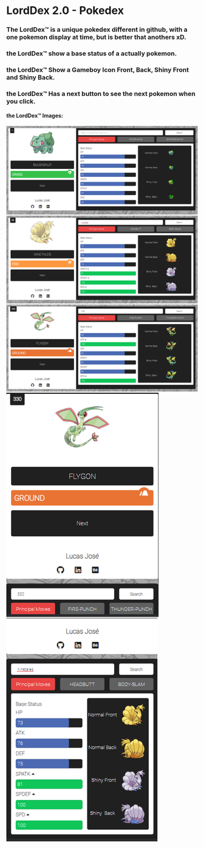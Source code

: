 # LordDex 2.0 - Pokedex

### The LordDex™ is a unique pokedex different in github, with a one pokemon display at time, but is better that anothers xD.

### the LordDex™ show a base status of a actually pokemon.

### the LordDex™ Show a Gameboy Icon Front, Back, Shiny Front and Shiny Back.

### the LordDex™ Has a next button to see the next pokemon when you click.

#### the LordDex™ Images:

<img src="./img/1.png" />
<img src="./img/2.png" />
<img src="./img/3.png" />
<img src="./img/m1.png" />
<img src="./img/m2.png" />